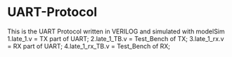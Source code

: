 # UART-Protocol
This is the UART Protocol written in VERILOG and simulated with modelSim
1.late_1.v           = TX part of UART;
2.late_1_TB.v        = Test_Bench of TX;
3.late_1_rx.v        = RX part of UART;
4.late_1_rx_TB.v     = Test_Bench of RX;
